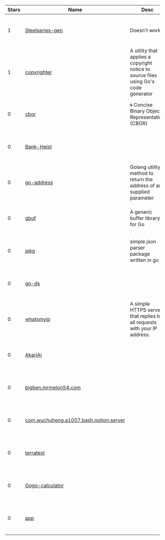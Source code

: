 | Stars | Name | Desc | Created | 
| ----- | ------- | ------------- | ------------- |
| 1 | [Steelseries-gen](https://github.com/Aran404/Steelseries-gen) | Doesn't work | 2023-01-01 00:29:05 +0000 UTC |
| 1 | [copyrighter](https://github.com/microbus-io/copyrighter) | A utility that applies a copyright notice to source files using Go's code generator | 2023-01-01 00:50:12 +0000 UTC |
| 0 | [cbor](https://github.com/picatz/cbor) | 🌀 Concise Binary Object Representation (CBOR) | 2023-01-01 01:03:23 +0000 UTC |
| 0 | [Bank-Heist](https://github.com/luisr2165/Bank-Heist) |  | 2023-01-01 00:23:28 +0000 UTC |
| 0 | [go-address](https://github.com/SkippyZA/go-address) | Golang utility method to return the address of any supplied parameter | 2023-01-01 00:19:55 +0000 UTC |
| 0 | [gbuf](https://github.com/zalgonoise/gbuf) | A generic buffer library for Go | 2023-01-01 00:34:06 +0000 UTC |
| 0 | [jpkg](https://github.com/anxtyanxty/jpkg) | simple json parser package written in go | 2023-01-01 00:10:54 +0000 UTC |
| 0 | [go-ds](https://github.com/simenghe/go-ds) |  | 2023-01-01 01:33:41 +0000 UTC |
| 0 | [whatsmyip](https://github.com/twuni/whatsmyip) | A simple HTTPS server that replies to all requests with your IP address. | 2023-01-01 00:09:06 +0000 UTC |
| 0 | [AkariAi](https://github.com/nonnonstop/AkariAi) |  | 2023-01-01 01:28:44 +0000 UTC |
| 0 | [bigben.mrmelon54.com](https://github.com/MrMelon54/bigben.mrmelon54.com) |  | 2023-01-01 00:13:48 +0000 UTC |
| 0 | [com.wuchuheng.a1007.bash.notion.server](https://github.com/wuchuheng/com.wuchuheng.a1007.bash.notion.server) |  | 2023-01-01 00:29:28 +0000 UTC |
| 0 | [terratest](https://github.com/naeemdhby/terratest) |  | 2023-01-01 00:37:14 +0000 UTC |
| 0 | [Gogo-calculator](https://github.com/Fuzzycyborg/Gogo-calculator) |  | 2023-01-01 00:10:54 +0000 UTC |
| 0 | [app](https://github.com/mantyr/app) |  | 2023-01-01 00:10:47 +0000 UTC |

